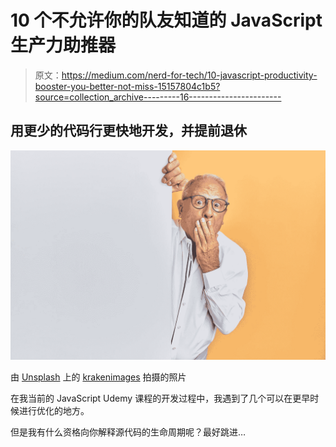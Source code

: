 # 10 个不允许你的队友知道的 JavaScript 生产力助推器

> 原文：<https://medium.com/nerd-for-tech/10-javascript-productivity-booster-you-better-not-miss-15157804c1b5?source=collection_archive---------16----------------------->

## 用更少的代码行更快地开发，并提前退休

![](img/4fe5477eaf8676dc38c5d318cdadb01a.png)

由 [Unsplash](https://unsplash.com?utm_source=medium&utm_medium=referral) 上的 [krakenimages](https://unsplash.com/@krakenimages?utm_source=medium&utm_medium=referral) 拍摄的照片

在我当前的 JavaScript Udemy 课程的开发过程中，我遇到了几个可以在更早时候进行优化的地方。

但是我有什么资格向你解释源代码的生命周期呢？最好跳进…
